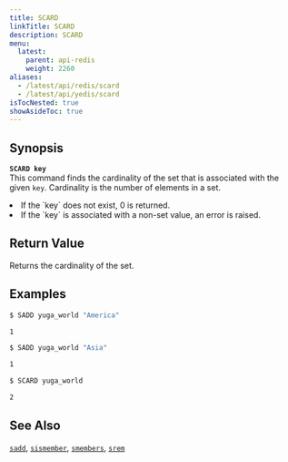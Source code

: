 ```yaml
---
title: SCARD
linkTitle: SCARD
description: SCARD
menu:
  latest:
    parent: api-redis
    weight: 2260
aliases:
  - /latest/api/redis/scard
  - /latest/api/yedis/scard
isTocNested: true
showAsideToc: true
---
```


## Synopsis
<b>`SCARD key`</b><br>
This command finds the cardinality of the set that is associated with the given `key`. Cardinality is the number of elements in a set.
<li>If the `key` does not exist, 0 is returned.</li>
<li>If the `key` is associated with a non-set value, an error is raised.</li>

## Return Value
Returns the cardinality of the set.

## Examples
```{.sh .copy .separator-dollar}
$ SADD yuga_world "America"
```
```sh
1
```
```{.sh .copy .separator-dollar}
$ SADD yuga_world "Asia"
```
```sh
1
```
```{.sh .copy .separator-dollar}
$ SCARD yuga_world
```
```sh
2
```

## See Also
[`sadd`](../sadd/), [`sismember`](../sismember/), [`smembers`](../smembers/), [`srem`](../srem/)
